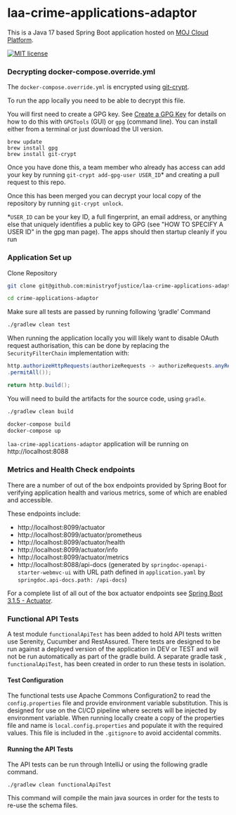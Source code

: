 # laa-crime-applications-adaptor

This is a Java 17 based Spring Boot application hosted on [MOJ Cloud Platform](https://user-guide.cloud-platform.service.justice.gov.uk/documentation/concepts/about-the-cloud-platform.html).

[![MIT license](https://img.shields.io/badge/License-MIT-blue.svg)](LICENSE)

### Decrypting docker-compose.override.yml

The `docker-compose.override.yml` is encrypted using [git-crypt](https://github.com/AGWA/git-crypt).

To run the app locally you need to be able to decrypt this file.

You will first need to create a GPG key. See [Create a GPG Key](https://docs.publishing.service.gov.uk/manual/create-a-gpg-key.html) for details on how to do this with `GPGTools` (GUI) or `gpg` (command line).
You can install either from a terminal or just download the UI version.

```
brew update
brew install gpg
brew install git-crypt
```

Once you have done this, a team member who already has access can add your key by running `git-crypt add-gpg-user USER_ID`\* and creating a pull request to this repo.

Once this has been merged you can decrypt your local copy of the repository by running `git-crypt unlock`.

\*`USER_ID` can be your key ID, a full fingerprint, an email address, or anything else that uniquely identifies a public key to GPG (see "HOW TO SPECIFY A USER ID" in the gpg man page).
The apps should then startup cleanly if you run

### Application Set up

Clone Repository

```sh
git clone git@github.com:ministryofjustice/laa-crime-applications-adaptor.git

cd crime-applications-adaptor
```

Make sure all tests are passed by running following ‘gradle’ Command

```sh
./gradlew clean test
```

When running the application locally you will likely want to disable OAuth request authorisation, this can be done by replacing the `SecurityFilterChain` implementation with:

```java
http.authorizeHttpRequests(authorizeRequests -> authorizeRequests.anyRequest()
.permitAll());

return http.build();
```

You will need to build the artifacts for the source code, using `gradle`.

```sh
./gradlew clean build
```

```sh
docker-compose build
docker-compose up
```

`laa-crime-applications-adaptor` application will be running on http://localhost:8088

### Metrics and Health Check endpoints

There are a number of out of the box endpoints provided by Spring Boot for verifying application health and various metrics, some of which are enabled and accessible.

These endpoints include:

- http://localhost:8099/actuator
- http://localhost:8099/actuator/prometheus
- http://localhost:8099/actuator/health
- http://localhost:8099/actuator/info
- http://localhost:8099/actuator/metrics
- http://localhost:8088/api-docs (generated by `springdoc-openapi-starter-webmvc-ui` with URL path defined in `application.yaml` by `springdoc.api-docs.path: /api-docs`)

For a complete list of all out of the box actuator endpoints see [Spring Boot 3.1.5 - Actuator](https://docs.spring.io/spring-boot/docs/3.1.5/reference/html/actuator.html#actuator).

### Functional API Tests

A test module `functionalApiTest` has been added to hold API tests written use Serenity, Cucumber
and RestAssured. There tests
are designed to be run against a deployed version of the application in DEV or TEST and will not be
run automatically as part of
the gradle build. A separate gradle task , `functionalApiTest`, has been created in order to run
these tests in isolation.

#### Test Configuration

The functional tests use Apache Commons Configuration2 to read the `config.properties` file and
provide environment
variable substitution. This is designed for use on the CI/CD pipeline where secrets will be injected
by environment variable.
When running locally create a copy of the properties file and name is `local.config.properties` and
populate it with the required
values. This file is included in the `.gitignore` to avoid accidental commits.

#### Running the API Tests

The API tests can be run through IntelliJ or using the following gradle command.

```./gradlew clean functionalApiTest```

This command will compile the main java sources in order for the tests to re-use the schema files.